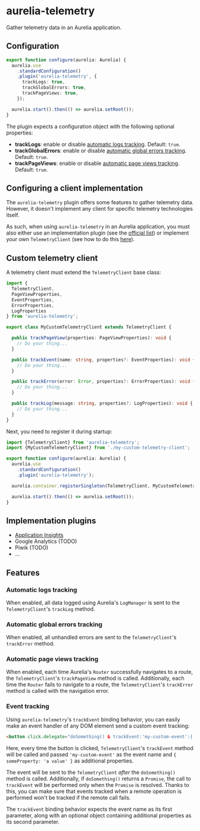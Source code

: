 # aurelia-telemetry
Gather telemetry data in an Aurelia application.

## Configuration

```typescript
export function configure(aurelia: Aurelia) {
  aurelia.use
    .standardConfiguration()
    .plugin('aurelia-telemetry', {
      trackLogs: true,
      trackGlobalErrors: true,
      trackPageViews: true,
    });

  aurelia.start().then(() => aurelia.setRoot());
}
```

The plugin expects a configuration object with the following optional properties:

* **trackLogs**: enable or disable [automatic logs tracking](#automatic-logs-tracking). Default: `true`.
* **trackGlobalErrors**: enable or disable [automatic global errors tracking](#automatic-global-errors-tracking). Default: `true`.
* **trackPageViews**: enable or disable [automatic page views tracking](#automatic-page-views-tracking). Default: `true`.

## Configuring a client implementation

The `aurelia-telemetry` plugin offers some features to gather telemetry data. However,
it doesn't implement any client for specific telemetry technologies itself.

As such, when using `aurelia-telemetry` in an Aurelia application, you must also either
use an implementation plugin (see the [official list](#implementation-plugins)) or implement 
your own `TelemetryClient` (see how to do this [here](#custom-telemetry-client)).

## Custom telemetry client

A telemetry client must extend the `TelemetryClient` base class:

```typescript
import {
  TelemetryClient, 
  PageViewProperties, 
  EventProperties, 
  ErrorProperties, 
  LogProperties
} from 'aurelia-telemetry';

export class MyCustomTelemetryClient extends TelemetryClient {

  public trackPageView(properties: PageViewProperties): void {
    // Do your thing...
  }

  public trackEvent(name: string, properties?: EventProperties): void {
    // Do your thing...
  }

  public trackError(error: Error, properties?: ErrorProperties): void {
    // Do your thing...
  }

  public trackLog(message: string, properties?: LogProperties): void {
    // Do your thing...
  }
}
```

Next, you need to register it during startup:

```typescript
import {TelemetryClient} from 'aurelia-telemetry';
import {MyCustomTelemetryClient} from './my-custom-telemetry-client';

export function configure(aurelia: Aurelia) {
  aurelia.use
    .standardConfiguration()
    .plugin('aurelia-telemetry');

  aurelia.container.registerSingleton(TelemetryClient, MyCustomTelemetryClient);

  aurelia.start().then(() => aurelia.setRoot());
}
```

## Implementation plugins

* [Application Insights](https://github.com/manuel-guilbault/aurelia-telemetry-application-insights)
* Google Analytics (TODO)
* Piwik (TODO)
* ...

## Features

### Automatic logs tracking

When enabled, all data logged using Aurelia's `LogManager` is sent to the `TelemetryClient`'s 
`trackLog` method.

### Automatic global errors tracking

When enabled, all unhandled errors are sent to the `TelemetryClient`'s `trackError` method.

### Automatic page views tracking

When enabled, each time Aurelia's `Router` successfully navigates to a route, the
`TelemetryClient`'s `trackPageView` method is called. Additionally, each time the `Router`
fails to navigate to a route, the `TelemetryClient`'s `trackError` method is called with
the navigation error.

### Event tracking

Using `aurelia-telemetry`'s `trackEvent` binding behavior, you can easily make an event
handler of any DOM element send a custom event tracking:

```html
<button click.delegate="doSomething() & trackEvent:'my-custom-event':{ someProperty: 'a value' }">Action</button>
```

Here, every time the button is clicked, `TelemetryClient`'s `trackEvent` method will be called
and passed `'my-custom-event'` as the event name and `{ someProperty: 'a value' }` as additional
properties.

The event will be sent to the `TelemetryClient` *after* the `doSomething()` method is
called. Additionally, if `doSomething()` returns a `Promise`, the call to `trackEvent` will
be performed only when the `Promise` is resolved. Thanks to this, you can make sure that
events tracked when a remote operation is performed won't be tracked if the remote call
fails.

The `trackEvent` binding behavior expects the event name as its first parameter, along with
an optional object containing additional properties as its second parameter.
